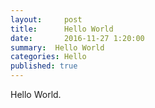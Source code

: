 ```yaml
---
layout:     post
title:      Hello World
date:       2016-11-27 1:20:00
summary:  Hello World
categories: Hello
published: true
---
```


Hello World.
